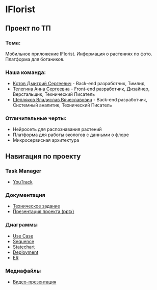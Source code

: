 # IFlorist

## Проект по ТП

### Тема:

Мобильное приложение IFlorist. Информация о растениях по фото. Платформа для ботаников.

### Наша команда:

- [Котов Дмитрий Сергеевич](https://github.com/DmitryKotx) - Back-end разработчик, Тимлид
- [Телегина Анна Сергеевна](https://github.com/annusshka) - Front-end разработчик, Дизайнер, Верстальщик, Технический Писатель
- [Шепляков Владислав Вячеславович](https://github.com/bladway) - Back-end разработчик, Системный аналитик, Технический Писатель

### Отличительные черты:

- Нейросеть для распознавания растений
- Платформа для работы экологов с данными о флоре
- Микросервисная архитектура

## Навигация по проекту

### Task Manager

- [YouTrack](https://annushka.youtrack.cloud/projects/fa558d91-49ca-4ec1-bd8f-d99f76482b63)  

### Документация

- [Техническое задание](Documentation/ТЗ-приложение-по-распознаванию-цветов.pdf)  
- [Презентация проекта (pptx)]()  

### Диаграммы

- [Use Case](Diagrams/Диаграммы-прецедентов)  
- [Sequence]()  
- [Statechart]()  
- [Deployment]()  
- [ER]()  

### Медиафайлы

- [Видео-презентация]()  

